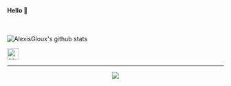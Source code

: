 #### Hello 👋

<!-- I'm a junior web developper based in Troyes, France.  
I'm working in an University since 2019. -->



<br />

![AlexisGloux's github stats](https://github-readme-stats.vercel.app/api/top-langs/?username=AlexisGloux&layout=compact&theme=dark)

[<img align="center" alt="codeSTACKr | LinkedIn" width="26px" src="https://cdn.jsdelivr.net/npm/simple-icons@v3/icons/linkedin.svg" />](https://www.linkedin.com/in/alexisgloux/)

---

<p align="center">
   <img src="https://visitor-badge.laobi.icu/badge?page_id=AlexisGloux.AlexisGloux">
</p> 
